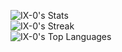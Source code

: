 ![IX-0's Stats](https://github-readme-stats.vercel.app/api?username=IX-0&theme=vue-dark&show_icons=true&hide_border=true&count_private=true)
<br>
![IX-0's Streak](https://github-readme-streak-stats.herokuapp.com/?user=IX-0&theme=vue-dark&hide_border=true)
<br>
![IX-0's Top Languages](https://github-readme-stats.vercel.app/api/top-langs/?username=IX-0&theme=vue-dark&show_icons=true&hide_border=true&layout=compact)
<br>
